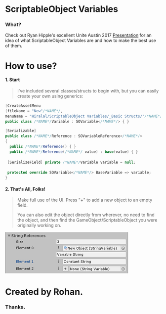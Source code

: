 
# ScriptableObject Variables

### What?

Check out Ryan Hipple's excellent Unite Austin 2017 [Presentation](https://youtu.be/raQ3iHhE_Kk?t=1057) for an idea of what ScriptableObject Variables are and how to make the best use of them.

# How to use?

#### 1. Start

>I've included several classes/structs to begin with, but you can easily create your own using generics:

```C#
[CreateAssetMenu
(fileName = "New"/*NAME*/,
menuName = "Hiralal/ScriptableObject Variables/_Basic Structs/"/*NAME*/)]  
public class /*NAME*/Variable : SOVariable</*NAME*/> { }
```
```C#
[Serializable]  
public class /*NAME*/Reference : SOVariableReference</*NAME*/>  
{   
  public /*NAME*/Reference() { }  
  public /*NAME*/Reference(/*NAME*/ value) : base(value) { }  
  
 [SerializeField] private /*NAME*/Variable variable = null;  
 
 protected override SOVariable</*NAME*/> BaseVariable => variable;  
}
```

#### 2. That's All, Folks!

>Make full use of the UI.
>Press "+" to add a new object to an empty field.
>
>You can also edit the object directly from wherever, no need to find the object, and then find the GameObject/ScriptableObject you were originally working on.

![IMAGEPLACEHOLDER - image](images~/0.png)


# Created by Rohan.
### Thanks.